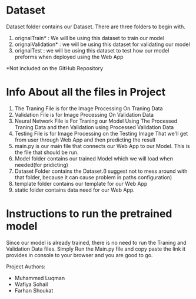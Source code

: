 # Dataset
Dataset folder contains our Dataset. There are three folders to begin with.
1.  orignalTrain*      : We will be using this dataset to train our model
2.  orignalValidation* : we will be using this dataset for validating our model
3.  orignalTest        : we will be using this dataset to test how our model preforms when deployed using the Web App

*Not included on the GitHub Repository

# Info About all the files in Project

1. The Traning File is for the Image Processing On Traning Data
2. Validation File is for Image Processing On Validation Data
3. Neural Network File is For Traning our Model Using The Processed Traning Data and then Validation using Processed Validation Data
4. Testing File is for Image Processing on the Testing Image That we'll get from user through Web App and then predicting the result
5. main.py is our main file that connects our Web App to our Model. This is the file that should be run.
6. Model folder contains our trained Model which we will load when needed(for pridicting)
7. Dataset Folder contains the Dataset.(I suggest not to mess around with that folder, because it can cause problem in paths configuration)
8. template folder contains our template for our Web App
9. static folder contains data need for our Web App.

# Instructions to run the pretrained model

Since our model is already trained, there is no need to run the Traning and Validation Data files. Simply Run the Main.py file and 
copy paste the link it provides in console to your browser and you are good to go.

Project Authors:
* Muhammed Luqman
* Wafiya Sohail
* Farhan Shoukat